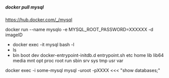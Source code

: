 ##### docker pull mysql

https://hub.docker.com/_/mysql

docker run --name mysqlo -e MYSQL_ROOT_PASSWORD=XXXXXX -d imageID

- docker exec -it mysql bash -l
- ls
- bin  boot  dev  docker-entrypoint-initdb.d  entrypoint.sh  etc  home  lib  lib64  media  mnt  opt  proc  root  run  sbin  srv  sys  tmp  usr  var

docker exec -i some-mysql mysql -uroot -pXXXX  <<< "show databases;"